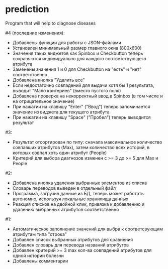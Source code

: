# prediction
Program that will help to diagnose diseases

#4 (последние изменения):
  - Добавлены функции для работы с JSON-файлами
  - Установлен минимальный размер главного окна (800x600)
  - Значения таких виджетов как Spinbox и Checkbutton теперь сохраняются индивидуально для каждого соответствующего атрибута
  - Заменены значения 1 и 0 для Checkbutton на "есть" и "нет" соответственно
  - Добавлена кнопка "Удалить все"
  - Если недостаточно совпадений для выдачи хотя бы 1 результата, выводит "Мало критериев" (вместо пустого поля)
  - Добавлена проверка на некорректный ввод в Spinbox (в том числе и на отрицательное значение)
  - При нажатии на клавишу "Enter" ("Ввод") теперь запоминается значение из виджета для текущего атрибута
  - При нажатии на клавишу "Space" ("Пробел") теперь выводится результат

#3:
  - Результат отсортирован по типу: сначала максимальное количество совпавших атрибутов (Max), затем количество всех историй, в которых       совпал хоть один атрибут (People)
  - Критерий для выбора диагнозов изменен с >= 3 до >= 5 для Max и People

#2:
  - Добавлена кнопка удаления выбранных элементов из списка
  - Словарь переводов выведен в отдельный файл
  - Программа, загрузив данные из БД, теперь может работать автономно, используя локальные хранилища данных
  - Реакция списков на двойной клик, привязка к добавлению и удалению выбранных атрибутов соответственно

#1:
  - Автоматическое заполнение значений для выбра к соответсвующим атрибутам типа "строка"
  - Добавлен список выбранных атрибутов для сравнения
  - Добавлен словарь для перевода названий атрибутов
  - Добавлен критерий >= 3 max кол-ва совпадений атрибутов для одной истории болезни
  - Добавлены комментарии
